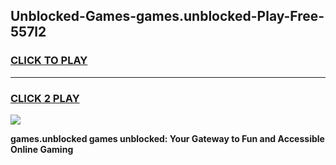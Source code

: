 
## Unblocked-Games-games.unblocked-Play-Free-557l2
<h3>
<a href="https://premium76.site?title=games.unblocked&ref=20M">CLICK TO PLAY</a></h3>
<hr>

<h3>
<a href="https://premium76.site?title=games.unblocked&ref=20M">CLICK 2 PLAY</a>
  
</h3>

<a href="https://premium76.site?title=games.unblocked&ref=19M"><img src="https://clearcache.store/games.png"></a>


**games.unblocked games unblocked: Your Gateway to Fun and Accessible Online Gaming**
